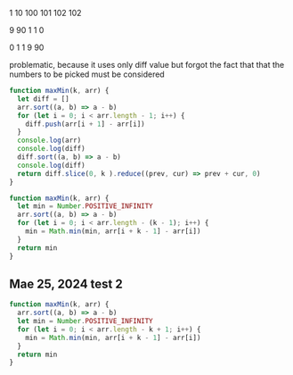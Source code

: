 

1 10 100 101 102 102 

9 90 1 1 0

0 1 1 9 90

problematic, because it uses only diff value but forgot the fact that that the numbers to be picked must be considered 

```js
function maxMin(k, arr) {
  let diff = []
  arr.sort((a, b) => a - b)
  for (let i = 0; i < arr.length - 1; i++) {
    diff.push(arr[i + 1] - arr[i])
  }
  console.log(arr)
  console.log(diff)
  diff.sort((a, b) => a - b)
  console.log(diff)
  return diff.slice(0, k ).reduce((prev, cur) => prev + cur, 0)
}

```

```js
function maxMin(k, arr) {
  let min = Number.POSITIVE_INFINITY
  arr.sort((a, b) => a - b)
  for (let i = 0; i < arr.length - (k - 1); i++) {
    min = Math.min(min, arr[i + k - 1] - arr[i])
  }
  return min
}
```

## Mae 25, 2024 test 2

```js
function maxMin(k, arr) {
  arr.sort((a, b) => a - b)
  let min = Number.POSITIVE_INFINITY
  for (let i = 0; i < arr.length - k + 1; i++) {
    min = Math.min(min, arr[i + k - 1] - arr[i])
  }
  return min
}
```

